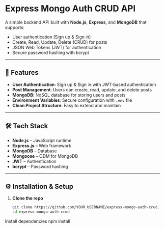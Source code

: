 # Express Mongo Auth CRUD API

A simple backend API built with **Node.js**, **Express**, and **MongoDB** that supports:

- User authentication (Sign up & Sign in)
- Create, Read, Update, Delete (CRUD) for posts
- JSON Web Tokens (JWT) for authentication
- Secure password hashing with bcrypt

---

## 🚀 Features
- **User Authentication**: Sign up & Sign in with JWT-based authentication
- **Post Management**: Users can create, read, update, and delete posts
- **MongoDB**: NoSQL database for storing users and posts
- **Environment Variables**: Secure configuration with `.env` file
- **Clean Project Structure**: Easy to extend and maintain

---
## 🛠️ Tech Stack
- **Node.js** – JavaScript runtime
- **Express.js** – Web framework
- **MongoDB** – Database
- **Mongoose** – ODM for MongoDB
- **JWT** – Authentication
- **bcrypt** – Password hashing

---

## ⚙️ Installation & Setup

1. **Clone the repo**
   ```bash
   git clone https://github.com/YOUR_USERNAME/express-mongo-auth-crud.git
   cd express-mongo-auth-crud
Install dependencies
npm install
